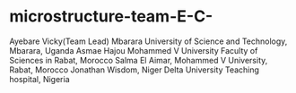 # microstructure-team-E-C-
Ayebare Vicky(Team Lead)  Mbarara University of Science and Technology, Mbarara, Uganda
Asmae Hajou Mohammed V University Faculty of Sciences in Rabat, Morocco
Salma El Aimar, Mohammed V University, Rabat, Morocco
Jonathan Wisdom, Niger Delta University Teaching hospital, Nigeria 
